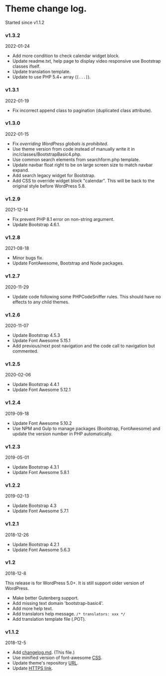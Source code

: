 # Theme change log.
Started since v1.1.2

### v1.3.2
2022-01-24

* Add more condition to check calendar widget block.
* Update readme.txt, help page to display video responsive use Bootstrap classes ifself.
* Update translation template.
* Update to use PHP 5.4+ array (`[...]`).

### v1.3.1
2022-01-19
* Fix incorrect append class to pagination (duplicated class attribute).

### v1.3.0
2022-01-15
* Fix _overriding WordPress globals is prohibited_.
* Use theme version from code instead of manually write it in inc/classes/BootstrapBasic4.php.
* Use common search elements from searchform.php template.
* Update navbar float right to be on large screen size to match navbar expand.
* Add search legacy widget for Bootstrap.
* Add CSS to override widget block "calendar". This will be back to the original style before WordPress 5.8.

### v1.2.9
2021-12-14
* Fix prevent PHP 8.1 error on non-string argument.
* Update Bootstrap 4.6.1.

### v1.2.8
2021-08-18
* Minor bugs fix.
* Update FontAwesome, Bootstrap and Node packages.

### v1.2.7
2020-11-29
* Update code following some PHPCodeSniffer rules. This should have no effects to any child themes.

### v1.2.6
2020-11-07
* Update Bootstrap 4.5.3
* Update Font Awesome 5.15.1
* Add previous/next post navigation and the code call to navigation but commented.

### v1.2.5
2020-02-06
* Update Bootstrap 4.4.1
* Update Font Awesome 5.12.1

### v1.2.4
2019-09-18
* Update Font Awesome 5.10.2
* Use NPM and Gulp to manage packages (Bootstrap, FontAwesome) and update the version number in PHP automatically.

### v1.2.3
2019-05-01

* Update Bootstrap 4.3.1
* Update Font Awesome 5.8.1

### v1.2.2
2019-02-13

* Update Bootstrap 4.3
* Update Font Awesome 5.7.1

### v1.2.1
2018-12-26

* Update Bootstrap 4.2.1
* Update Font Awesome 5.6.3

### v1.2
2018-12-8

This release is for WordPress 5.0+. It is still support older version of WordPress.
* Make better Gutenberg support.
* Add missing text domain 'bootstrap-basic4'.
* Add more help text.
* Add translators help message. `/* translators: xxx */`
* Add translation template file (.POT).

### v1.1.2
2018-12-5
* Add [changelog.md](https://github.com/Rundiz-WP/bootstrap-basic4/issues/26). (This file.)
* Use minified version of font-awesome [CSS](https://github.com/Rundiz-WP/bootstrap-basic4/commit/3e27bbd2c496eb32052a6695f06073358f965a3b).
* Update theme's repository [URL](https://github.com/Rundiz-WP/bootstrap-basic4/commit/e88c59ffeee2e0a64cc477a540b0018def0920f0).
* Update [HTTPS link](https://github.com/Rundiz-WP/bootstrap-basic4/commit/12c95ed2fdd1c86aa85dad82b97d3ecceaace732).
